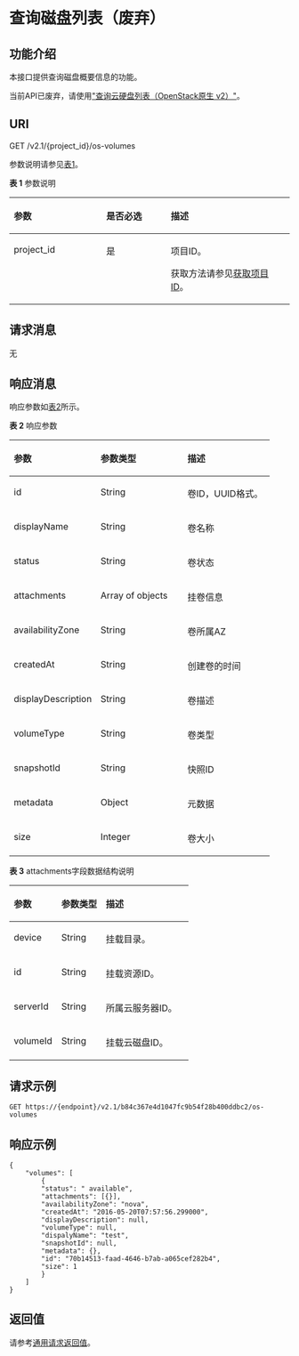 # 查询磁盘列表（废弃）<a name="ecs_03_0905"></a>

## 功能介绍<a name="zh-cn_topic_0057973209_section52409933"></a>

本接口提供查询磁盘概要信息的功能。

当前API已废弃，请使用["查询云硬盘列表（OpenStack原生 v2）"](https://support.huaweicloud.com/api-evs/evs_04_2068.html)。

## URI<a name="zh-cn_topic_0057973209_section1927356"></a>

GET /v2.1/\{project\_id\}/os-volumes

参数说明请参见[表1](#zh-cn_topic_0057973209_table2814978410562)。

**表 1**  参数说明

<a name="zh-cn_topic_0057973209_table2814978410562"></a>
<table><thead align="left"><tr id="zh-cn_topic_0057973209_row4149654710562"><th class="cellrowborder" valign="top" width="33%" id="mcps1.2.4.1.1"><p id="p5187119"><a name="p5187119"></a><a name="p5187119"></a>参数</p>
</th>
<th class="cellrowborder" valign="top" width="23%" id="mcps1.2.4.1.2"><p id="p17503500"><a name="p17503500"></a><a name="p17503500"></a>是否必选</p>
</th>
<th class="cellrowborder" valign="top" width="44%" id="mcps1.2.4.1.3"><p id="p8497414"><a name="p8497414"></a><a name="p8497414"></a>描述</p>
</th>
</tr>
</thead>
<tbody><tr id="zh-cn_topic_0057973209_row3491217610562"><td class="cellrowborder" valign="top" width="33%" headers="mcps1.2.4.1.1 "><p id="zh-cn_topic_0057973209_p931403110562"><a name="zh-cn_topic_0057973209_p931403110562"></a><a name="zh-cn_topic_0057973209_p931403110562"></a>project_id</p>
</td>
<td class="cellrowborder" valign="top" width="23%" headers="mcps1.2.4.1.2 "><p id="zh-cn_topic_0057973209_p1623904210562"><a name="zh-cn_topic_0057973209_p1623904210562"></a><a name="zh-cn_topic_0057973209_p1623904210562"></a>是</p>
</td>
<td class="cellrowborder" valign="top" width="44%" headers="mcps1.2.4.1.3 "><p id="p37593705"><a name="p37593705"></a><a name="p37593705"></a>项目ID。</p>
<p id="p1180512217438"><a name="p1180512217438"></a><a name="p1180512217438"></a>获取方法请参见<a href="获取项目ID.md">获取项目ID</a>。</p>
</td>
</tr>
</tbody>
</table>

## 请求消息<a name="zh-cn_topic_0057973209_section62865382"></a>

无

## 响应消息<a name="zh-cn_topic_0057973209_section28917527"></a>

响应参数如[表2](#zh-cn_topic_0057973209_table26952071)所示。

**表 2**  响应参数

<a name="zh-cn_topic_0057973209_table26952071"></a>
<table><thead align="left"><tr id="zh-cn_topic_0057973209_row27956541"><th class="cellrowborder" valign="top" width="33.33333333333333%" id="mcps1.2.4.1.1"><p id="p62404314"><a name="p62404314"></a><a name="p62404314"></a>参数</p>
</th>
<th class="cellrowborder" valign="top" width="33.33333333333333%" id="mcps1.2.4.1.2"><p id="p3528183"><a name="p3528183"></a><a name="p3528183"></a>参数类型</p>
</th>
<th class="cellrowborder" valign="top" width="33.33333333333333%" id="mcps1.2.4.1.3"><p id="p17347392"><a name="p17347392"></a><a name="p17347392"></a>描述</p>
</th>
</tr>
</thead>
<tbody><tr id="zh-cn_topic_0057973209_row31251660"><td class="cellrowborder" valign="top" width="33.33333333333333%" headers="mcps1.2.4.1.1 "><p id="zh-cn_topic_0057973209_p48356531"><a name="zh-cn_topic_0057973209_p48356531"></a><a name="zh-cn_topic_0057973209_p48356531"></a>id</p>
</td>
<td class="cellrowborder" valign="top" width="33.33333333333333%" headers="mcps1.2.4.1.2 "><p id="zh-cn_topic_0057973209_p24564930"><a name="zh-cn_topic_0057973209_p24564930"></a><a name="zh-cn_topic_0057973209_p24564930"></a>String</p>
</td>
<td class="cellrowborder" valign="top" width="33.33333333333333%" headers="mcps1.2.4.1.3 "><p id="zh-cn_topic_0057973209_p42128507"><a name="zh-cn_topic_0057973209_p42128507"></a><a name="zh-cn_topic_0057973209_p42128507"></a>卷ID，UUID格式。</p>
</td>
</tr>
<tr id="zh-cn_topic_0057973209_row43612244"><td class="cellrowborder" valign="top" width="33.33333333333333%" headers="mcps1.2.4.1.1 "><p id="zh-cn_topic_0057973209_p42930836"><a name="zh-cn_topic_0057973209_p42930836"></a><a name="zh-cn_topic_0057973209_p42930836"></a>displayName</p>
</td>
<td class="cellrowborder" valign="top" width="33.33333333333333%" headers="mcps1.2.4.1.2 "><p id="zh-cn_topic_0057973209_p54845664"><a name="zh-cn_topic_0057973209_p54845664"></a><a name="zh-cn_topic_0057973209_p54845664"></a>String</p>
</td>
<td class="cellrowborder" valign="top" width="33.33333333333333%" headers="mcps1.2.4.1.3 "><p id="zh-cn_topic_0057973209_p4678079"><a name="zh-cn_topic_0057973209_p4678079"></a><a name="zh-cn_topic_0057973209_p4678079"></a>卷名称</p>
</td>
</tr>
<tr id="zh-cn_topic_0057973209_row42102716"><td class="cellrowborder" valign="top" width="33.33333333333333%" headers="mcps1.2.4.1.1 "><p id="zh-cn_topic_0057973209_p54876848"><a name="zh-cn_topic_0057973209_p54876848"></a><a name="zh-cn_topic_0057973209_p54876848"></a>status</p>
</td>
<td class="cellrowborder" valign="top" width="33.33333333333333%" headers="mcps1.2.4.1.2 "><p id="zh-cn_topic_0057973209_p15839667"><a name="zh-cn_topic_0057973209_p15839667"></a><a name="zh-cn_topic_0057973209_p15839667"></a>String</p>
</td>
<td class="cellrowborder" valign="top" width="33.33333333333333%" headers="mcps1.2.4.1.3 "><p id="zh-cn_topic_0057973209_p39539981"><a name="zh-cn_topic_0057973209_p39539981"></a><a name="zh-cn_topic_0057973209_p39539981"></a>卷状态</p>
</td>
</tr>
<tr id="zh-cn_topic_0057973209_row20315511"><td class="cellrowborder" valign="top" width="33.33333333333333%" headers="mcps1.2.4.1.1 "><p id="zh-cn_topic_0057973209_p34943688"><a name="zh-cn_topic_0057973209_p34943688"></a><a name="zh-cn_topic_0057973209_p34943688"></a>attachments</p>
</td>
<td class="cellrowborder" valign="top" width="33.33333333333333%" headers="mcps1.2.4.1.2 "><p id="zh-cn_topic_0057973209_p11866445"><a name="zh-cn_topic_0057973209_p11866445"></a><a name="zh-cn_topic_0057973209_p11866445"></a>Array of objects</p>
</td>
<td class="cellrowborder" valign="top" width="33.33333333333333%" headers="mcps1.2.4.1.3 "><p id="zh-cn_topic_0057973209_p9464853"><a name="zh-cn_topic_0057973209_p9464853"></a><a name="zh-cn_topic_0057973209_p9464853"></a>挂卷信息</p>
</td>
</tr>
<tr id="zh-cn_topic_0057973209_row18074813"><td class="cellrowborder" valign="top" width="33.33333333333333%" headers="mcps1.2.4.1.1 "><p id="zh-cn_topic_0057973209_p54773733"><a name="zh-cn_topic_0057973209_p54773733"></a><a name="zh-cn_topic_0057973209_p54773733"></a>availabilityZone</p>
</td>
<td class="cellrowborder" valign="top" width="33.33333333333333%" headers="mcps1.2.4.1.2 "><p id="zh-cn_topic_0057973209_p7487365"><a name="zh-cn_topic_0057973209_p7487365"></a><a name="zh-cn_topic_0057973209_p7487365"></a>String</p>
</td>
<td class="cellrowborder" valign="top" width="33.33333333333333%" headers="mcps1.2.4.1.3 "><p id="zh-cn_topic_0057973209_p917327"><a name="zh-cn_topic_0057973209_p917327"></a><a name="zh-cn_topic_0057973209_p917327"></a>卷所属AZ</p>
</td>
</tr>
<tr id="zh-cn_topic_0057973209_row8255951"><td class="cellrowborder" valign="top" width="33.33333333333333%" headers="mcps1.2.4.1.1 "><p id="zh-cn_topic_0057973209_p64752280"><a name="zh-cn_topic_0057973209_p64752280"></a><a name="zh-cn_topic_0057973209_p64752280"></a>createdAt</p>
</td>
<td class="cellrowborder" valign="top" width="33.33333333333333%" headers="mcps1.2.4.1.2 "><p id="zh-cn_topic_0057973209_p10443326"><a name="zh-cn_topic_0057973209_p10443326"></a><a name="zh-cn_topic_0057973209_p10443326"></a>String</p>
</td>
<td class="cellrowborder" valign="top" width="33.33333333333333%" headers="mcps1.2.4.1.3 "><p id="zh-cn_topic_0057973209_p512574"><a name="zh-cn_topic_0057973209_p512574"></a><a name="zh-cn_topic_0057973209_p512574"></a>创建卷的时间</p>
</td>
</tr>
<tr id="zh-cn_topic_0057973209_row4613174"><td class="cellrowborder" valign="top" width="33.33333333333333%" headers="mcps1.2.4.1.1 "><p id="zh-cn_topic_0057973209_p38122810"><a name="zh-cn_topic_0057973209_p38122810"></a><a name="zh-cn_topic_0057973209_p38122810"></a>displayDescription</p>
</td>
<td class="cellrowborder" valign="top" width="33.33333333333333%" headers="mcps1.2.4.1.2 "><p id="zh-cn_topic_0057973209_p939935"><a name="zh-cn_topic_0057973209_p939935"></a><a name="zh-cn_topic_0057973209_p939935"></a>String</p>
</td>
<td class="cellrowborder" valign="top" width="33.33333333333333%" headers="mcps1.2.4.1.3 "><p id="zh-cn_topic_0057973209_p60011947"><a name="zh-cn_topic_0057973209_p60011947"></a><a name="zh-cn_topic_0057973209_p60011947"></a>卷描述</p>
</td>
</tr>
<tr id="zh-cn_topic_0057973209_row3236611"><td class="cellrowborder" valign="top" width="33.33333333333333%" headers="mcps1.2.4.1.1 "><p id="zh-cn_topic_0057973209_p60838957"><a name="zh-cn_topic_0057973209_p60838957"></a><a name="zh-cn_topic_0057973209_p60838957"></a>volumeType</p>
</td>
<td class="cellrowborder" valign="top" width="33.33333333333333%" headers="mcps1.2.4.1.2 "><p id="zh-cn_topic_0057973209_p29008475"><a name="zh-cn_topic_0057973209_p29008475"></a><a name="zh-cn_topic_0057973209_p29008475"></a>String</p>
</td>
<td class="cellrowborder" valign="top" width="33.33333333333333%" headers="mcps1.2.4.1.3 "><p id="zh-cn_topic_0057973209_p3869669"><a name="zh-cn_topic_0057973209_p3869669"></a><a name="zh-cn_topic_0057973209_p3869669"></a>卷类型</p>
</td>
</tr>
<tr id="zh-cn_topic_0057973209_row34827024"><td class="cellrowborder" valign="top" width="33.33333333333333%" headers="mcps1.2.4.1.1 "><p id="zh-cn_topic_0057973209_p2416665"><a name="zh-cn_topic_0057973209_p2416665"></a><a name="zh-cn_topic_0057973209_p2416665"></a>snapshotId</p>
</td>
<td class="cellrowborder" valign="top" width="33.33333333333333%" headers="mcps1.2.4.1.2 "><p id="zh-cn_topic_0057973209_p61532138"><a name="zh-cn_topic_0057973209_p61532138"></a><a name="zh-cn_topic_0057973209_p61532138"></a>String</p>
</td>
<td class="cellrowborder" valign="top" width="33.33333333333333%" headers="mcps1.2.4.1.3 "><p id="zh-cn_topic_0057973209_p52543238"><a name="zh-cn_topic_0057973209_p52543238"></a><a name="zh-cn_topic_0057973209_p52543238"></a>快照ID</p>
</td>
</tr>
<tr id="zh-cn_topic_0057973209_row3127100"><td class="cellrowborder" valign="top" width="33.33333333333333%" headers="mcps1.2.4.1.1 "><p id="zh-cn_topic_0057973209_p51968558"><a name="zh-cn_topic_0057973209_p51968558"></a><a name="zh-cn_topic_0057973209_p51968558"></a>metadata</p>
</td>
<td class="cellrowborder" valign="top" width="33.33333333333333%" headers="mcps1.2.4.1.2 "><p id="zh-cn_topic_0057973209_p48703693"><a name="zh-cn_topic_0057973209_p48703693"></a><a name="zh-cn_topic_0057973209_p48703693"></a>Object</p>
</td>
<td class="cellrowborder" valign="top" width="33.33333333333333%" headers="mcps1.2.4.1.3 "><p id="zh-cn_topic_0057973209_p39631152"><a name="zh-cn_topic_0057973209_p39631152"></a><a name="zh-cn_topic_0057973209_p39631152"></a>元数据</p>
</td>
</tr>
<tr id="zh-cn_topic_0057973209_row21136050"><td class="cellrowborder" valign="top" width="33.33333333333333%" headers="mcps1.2.4.1.1 "><p id="zh-cn_topic_0057973209_p34298471"><a name="zh-cn_topic_0057973209_p34298471"></a><a name="zh-cn_topic_0057973209_p34298471"></a>size</p>
</td>
<td class="cellrowborder" valign="top" width="33.33333333333333%" headers="mcps1.2.4.1.2 "><p id="zh-cn_topic_0057973209_p26712781"><a name="zh-cn_topic_0057973209_p26712781"></a><a name="zh-cn_topic_0057973209_p26712781"></a>Integer</p>
</td>
<td class="cellrowborder" valign="top" width="33.33333333333333%" headers="mcps1.2.4.1.3 "><p id="zh-cn_topic_0057973209_p41316042"><a name="zh-cn_topic_0057973209_p41316042"></a><a name="zh-cn_topic_0057973209_p41316042"></a>卷大小</p>
</td>
</tr>
</tbody>
</table>

**表 3**  attachments字段数据结构说明

<a name="zh-cn_topic_0057973209_table10694153118228"></a>
<table><thead align="left"><tr id="zh-cn_topic_0057973209_row1770213111229"><th class="cellrowborder" valign="top" width="26.502650265026507%" id="mcps1.2.4.1.1"><p id="p74471434194813"><a name="p74471434194813"></a><a name="p74471434194813"></a>参数</p>
</th>
<th class="cellrowborder" valign="top" width="24.81248124812481%" id="mcps1.2.4.1.2"><p id="p7463193414486"><a name="p7463193414486"></a><a name="p7463193414486"></a>参数类型</p>
</th>
<th class="cellrowborder" valign="top" width="48.684868486848686%" id="mcps1.2.4.1.3"><p id="p746323444816"><a name="p746323444816"></a><a name="p746323444816"></a>描述</p>
</th>
</tr>
</thead>
<tbody><tr id="zh-cn_topic_0057973209_row17709183112211"><td class="cellrowborder" valign="top" width="26.502650265026507%" headers="mcps1.2.4.1.1 "><p id="zh-cn_topic_0057973209_p5711203142219"><a name="zh-cn_topic_0057973209_p5711203142219"></a><a name="zh-cn_topic_0057973209_p5711203142219"></a>device</p>
</td>
<td class="cellrowborder" valign="top" width="24.81248124812481%" headers="mcps1.2.4.1.2 "><p id="zh-cn_topic_0057973209_p371215313222"><a name="zh-cn_topic_0057973209_p371215313222"></a><a name="zh-cn_topic_0057973209_p371215313222"></a>String</p>
</td>
<td class="cellrowborder" valign="top" width="48.684868486848686%" headers="mcps1.2.4.1.3 "><p id="zh-cn_topic_0057973209_p87146313224"><a name="zh-cn_topic_0057973209_p87146313224"></a><a name="zh-cn_topic_0057973209_p87146313224"></a>挂载目录。</p>
</td>
</tr>
<tr id="zh-cn_topic_0057973209_row11715153182215"><td class="cellrowborder" valign="top" width="26.502650265026507%" headers="mcps1.2.4.1.1 "><p id="zh-cn_topic_0057973209_p197177319224"><a name="zh-cn_topic_0057973209_p197177319224"></a><a name="zh-cn_topic_0057973209_p197177319224"></a>id</p>
</td>
<td class="cellrowborder" valign="top" width="24.81248124812481%" headers="mcps1.2.4.1.2 "><p id="zh-cn_topic_0057973209_p1719183182216"><a name="zh-cn_topic_0057973209_p1719183182216"></a><a name="zh-cn_topic_0057973209_p1719183182216"></a>String</p>
</td>
<td class="cellrowborder" valign="top" width="48.684868486848686%" headers="mcps1.2.4.1.3 "><p id="zh-cn_topic_0057973209_p97211331142215"><a name="zh-cn_topic_0057973209_p97211331142215"></a><a name="zh-cn_topic_0057973209_p97211331142215"></a>挂载资源ID。</p>
</td>
</tr>
<tr id="zh-cn_topic_0057973209_row117221431132216"><td class="cellrowborder" valign="top" width="26.502650265026507%" headers="mcps1.2.4.1.1 "><p id="zh-cn_topic_0057973209_p37244312222"><a name="zh-cn_topic_0057973209_p37244312222"></a><a name="zh-cn_topic_0057973209_p37244312222"></a>serverId</p>
</td>
<td class="cellrowborder" valign="top" width="24.81248124812481%" headers="mcps1.2.4.1.2 "><p id="zh-cn_topic_0057973209_p11726103113222"><a name="zh-cn_topic_0057973209_p11726103113222"></a><a name="zh-cn_topic_0057973209_p11726103113222"></a>String</p>
</td>
<td class="cellrowborder" valign="top" width="48.684868486848686%" headers="mcps1.2.4.1.3 "><p id="zh-cn_topic_0057973209_p18728731122219"><a name="zh-cn_topic_0057973209_p18728731122219"></a><a name="zh-cn_topic_0057973209_p18728731122219"></a>所属<span id="text107076283516"><a name="text107076283516"></a><a name="text107076283516"></a>云服务器</span>ID。</p>
</td>
</tr>
<tr id="zh-cn_topic_0057973209_row1729193182219"><td class="cellrowborder" valign="top" width="26.502650265026507%" headers="mcps1.2.4.1.1 "><p id="zh-cn_topic_0057973209_p673013122218"><a name="zh-cn_topic_0057973209_p673013122218"></a><a name="zh-cn_topic_0057973209_p673013122218"></a>volumeId</p>
</td>
<td class="cellrowborder" valign="top" width="24.81248124812481%" headers="mcps1.2.4.1.2 "><p id="zh-cn_topic_0057973209_p1573210319222"><a name="zh-cn_topic_0057973209_p1573210319222"></a><a name="zh-cn_topic_0057973209_p1573210319222"></a>String</p>
</td>
<td class="cellrowborder" valign="top" width="48.684868486848686%" headers="mcps1.2.4.1.3 "><p id="zh-cn_topic_0057973209_p97342312223"><a name="zh-cn_topic_0057973209_p97342312223"></a><a name="zh-cn_topic_0057973209_p97342312223"></a>挂载云磁盘ID。</p>
</td>
</tr>
</tbody>
</table>

## 请求示例<a name="zh-cn_topic_0057973209_section58931151"></a>

```
GET https://{endpoint}/v2.1/b84c367e4d1047fc9b54f28b400ddbc2/os-volumes
```

## 响应示例<a name="section11315915113914"></a>

```
{
    "volumes": [
        {
        "status": " available",
        "attachments": [{}],
        "availabilityZone": "nova",
        "createdAt": "2016-05-20T07:57:56.299000",
        "displayDescription": null,
        "volumeType": null,
        "dispalyName": "test",
        "snapshotId": null,
        "metadata": {},
        "id": "70b14513-faad-4646-b7ab-a065cef282b4",
        "size": 1    
        }
    ]
}
```

## 返回值<a name="zh-cn_topic_0057973209_ecs_03_0202_section22960139"></a>

请参考[通用请求返回值](通用请求返回值.md)。

